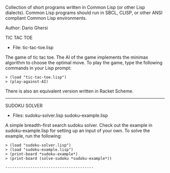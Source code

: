 Collection of short programs written in Common Lisp (or other Lisp dialects).
Common Lisp programs should run in SBCL, CLISP, or other ANSI compliant Common Lisp environments.

Author:  Dario Ghersi


TIC TAC TOE
* File: tic-tac-toe.lisp

The game of tic tac toe. The AI of the game implements the minimax algorithm to choose the optimal move.
To play the game, type the following commands in your Lisp prompt:

```
> (load "tic-tac-toe.lisp")
> (play-against-AI)
```

There is also an equivalent version written in Racket Scheme.

---------------------------------------

SUDOKU SOLVER
* Files: sudoku-solver.lisp
         sudoku-example.lisp

A simple breadth-first search sudoku solver.
Check out the example in sudoku-example.lisp for setting up an input of your own.
To solve the example, run the following:

```
> (load "sudoku-solver.lisp")
> (load "sudoku-example.lisp")
> (print-board *sudoku-example*)
> (print-board (solve-sudoku *sudoku-example*))

---------------------------------------
